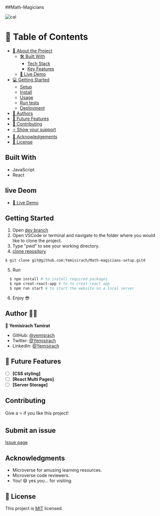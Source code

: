 ##Math-Magicians

![cal](https://user-images.githubusercontent.com/104437323/224037186-3456e2b7-0151-441c-9137-782db0ce9e3f.png)

# 📗 Table of Contents

- [📖 About the Project](#about-project)
  - [🛠 Built With](#built-with)
    - [Tech Stack](#tech-stack)
    - [Key Features](#key-features)
  - [🚀 Live Demo](#live-demo)
- [💻 Getting Started](#getting-started)
  - [Setup](#setup)
  - [Install](#install)
  - [Usage](#usage)
  - [Run tests](#run-tests)
  - [Deployment](#triangular_flag_on_post-deployment)
- [👥 Authors](#authors)
- [🔭 Future Features](#future-features)
- [🤝 Contributing](#contributing)
- [⭐️ Show your support](#support)
- [🙏 Acknowledgements](#acknowledgements)
- [📝 License](#license)

## Built With

- JavaScript
- React
## live Deom
- [🚀 Live Demo](https://mathmagician-jpgh.onrender.com)
## Getting Started

1. Open [dev branch](https://github.com/Yemisirach)
2. Open VSCode or terminal and navigate to the folder where you would like to clone the project.
3. Type "pwd" to see your working directory.
4. [clone repository](git@github.com:Yemisirach/Math-magicians-setup.git)

```bash
$ git clone git@github.com:Yemisirach/Math-magicians-setup.gitd
```

5. Run

```bash
  $ npm install # to install required packages
  $ npm creat-react-app # to to creat react app
  $ npm run start # to start the website on a local server
```

6. Enjoy 😎

## Author 👱‍♂️

👤 **Yemisirach Tamirat**

- GitHub: [@yemisrach](https://github.com/Yemisirach)
- Twitter: [@Yemisirach](https://twitter.com/tamiratyemsrach)
- LinkedIn: [@Yemisirach](https://www.linkedin.com/in/yemisirach)

## 🔭 Future Features <a name="future-features"></a>

- [ ] **[CSS styling]**
- [ ] **[React Multi Pages]**
- [ ] **[Server Storage]**

## Contributing

Give a ⭐️ if you like this project!

## Submit an issue

[Issue page](https://github.com/Yemisirach/Math-magicians-setup/issues)

## Acknowledgments

- Microverse for amusing learning resources.
- Microverse code reviewers.
- You! 😄 yes you... for visiting.

## 📝 License <a name="license"></a>

This project is [MIT](https://github.com/Yemisirach/Math-magicians-setup/blob/Math-setup/LICENSE) licensed.
